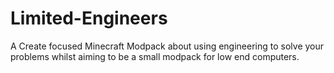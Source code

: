 # Limited-Engineers
A Create focused Minecraft Modpack about using engineering to solve your problems whilst aiming to be a small modpack for low end computers.
